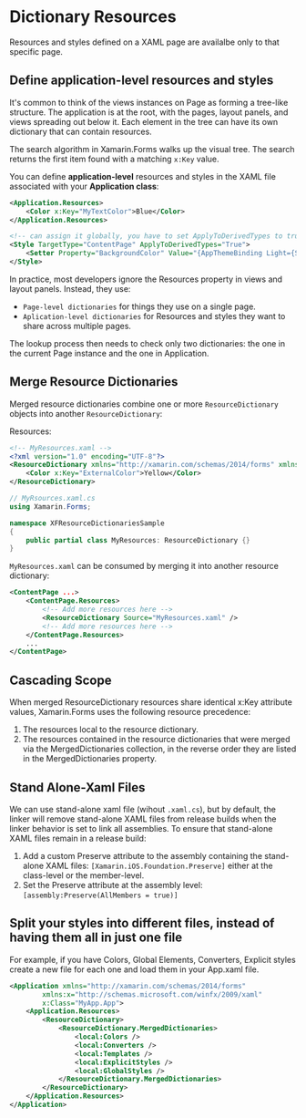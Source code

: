 # Dictionary Resources

Resources and styles defined on a XAML page are availalbe only to that specific page.

## Define application-level resources and styles

It's common to think of the views instances on Page as forming a tree-like structure. The application is at the root, with the pages, layout panels, and views spreading out below it. Each element in the tree can have its own dictionary that can contain resources.

The search algorithm in Xamarin.Forms walks up the visual tree. The search returns the first item found with a matching `x:Key` value.

You can define **application-level** resources and styles in the XAML file associated with your **Application class**:

```xml
<Application.Resources>
    <Color x:Key="MyTextColor">Blue</Color>
</Application.Resources>
```

```xml
<!-- can assign it globally, you have to set ApplyToDerivedTypes to true. Here is an example: -->
<Style TargetType="ContentPage" ApplyToDerivedTypes="True">
    <Setter Property="BackgroundColor" Value="{AppThemeBinding Light={StaticResource WhiteBlack}, Dark={StaticResource PrimaryBlack}}" />
</Style>
```

In practice, most developers ignore the Resources property in views and layout panels. Instead, they use:

- `Page-level dictionaries` for things they use on a single page.
- `Aplication-level dictionaries` for Resources and styles they want to share across multiple pages.

The lookup process then needs to check only two dictionaries: the one in the current Page instance and the one in Application.

## Merge Resource Dictionaries

Merged resource dictionaries combine one or more `ResourceDictionary` objects into another `ResourceDictionary`:


Resources: 

```xml
<!-- MyResources.xaml -->
<?xml version="1.0" encoding="UTF-8"?>
<ResourceDictionary xmlns="http://xamarin.com/schemas/2014/forms" xmlns:x="http://schemas.microsoft.com/winfx/2009/xaml">
    <Color x:Key="ExternalColor">Yellow</Color>
</ResourceDictionary>
```

```c#
// MyRsources.xaml.cs
using Xamarin.Forms;

namespace XFResourceDictionariesSample
{
    public partial class MyResources: ResourceDictionary {}
}
```

`MyResources.xaml` can be consumed by merging it into another resource dictionary:

```xml
<ContentPage ...>
    <ContentPage.Resources>
        <!-- Add more resources here -->
        <ResourceDictionary Source="MyResources.xaml" />
        <!-- Add more resources here -->
    </ContentPage.Resources>
    ...
</ContentPage>
```

## Cascading Scope

When merged ResourceDictionary resources share identical x:Key attribute values, Xamarin.Forms uses the following resource precedence:

1. The resources local to the resource dictionary.
1. The resources contained in the resource dictionaries that were merged via the MergedDictionaries collection, in the reverse order they are listed in the MergedDictionaries property.

## Stand Alone-Xaml Files

We can use stand-alone xaml file (wihout `.xaml.cs`), but by default, the linker will remove stand-alone XAML files from release builds when the linker behavior is set to link all assemblies. To ensure that stand-alone XAML files remain in a release build:

1. Add a custom Preserve attribute to the assembly containing the stand-alone XAML files: `[Xamarin.iOS.Foundation.Preserve]` either at the class-level or the member-level.
1. Set the Preserve attribute at the assembly level: `[assembly:Preserve(AllMembers = true)]`

## Split your styles into different files, instead of having them all in just one file
For example, if you have Colors, Global Elements, Converters, Explicit styles create a new file for each one and load them in your App.xaml file.

```xml
<Application xmlns="http://xamarin.com/schemas/2014/forms"
        xmlns:x="http://schemas.microsoft.com/winfx/2009/xaml"
        x:Class="MyApp.App">
    <Application.Resources>
        <ResourceDictionary>
            <ResourceDictionary.MergedDictionaries>
                <local:Colors />
                <local:Converters />
                <local:Templates />
                <local:ExplicitStyles />
                <local:GlobalStyles />
            </ResourceDictionary.MergedDictionaries>
        </ResourceDictionary>
    </Application.Resources>
</Application>
```